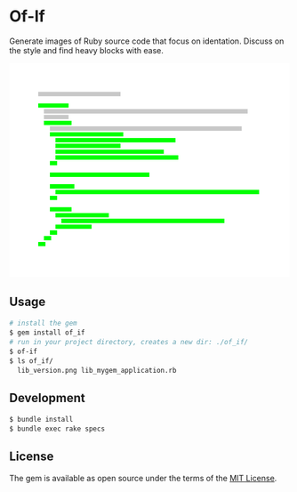# Of-If

Generate images of Ruby source code that focus on identation. Discuss on the
style and find heavy blocks with ease.

![](./lib_of_if_file.png)

## Usage

```sh
# install the gem
$ gem install of_if
# run in your project directory, creates a new dir: ./of_if/
$ of-if
$ ls of_if/
  lib_version.png lib_mygem_application.rb
```

## Development

```sh
$ bundle install
$ bundle exec rake specs
```

## License

The gem is available as open source under the terms of the [MIT
License](https://opensource.org/licenses/MIT).
